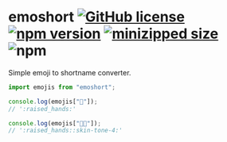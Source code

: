 # emoshort [![GitHub license](https://img.shields.io/github/license/vvo/emoshort)](https://github.com/vvo/emoshort/blob/master/LICENSE) [![npm version](https://img.shields.io/npm/v/emoshort)](https://www.npmjs.com/package/emoshort) [![minizipped size](https://badgen.net/bundlephobia/minzip/emoshort)](https://bundlephobia.com/result?p=emoshort) ![npm](https://img.shields.io/npm/dm/emoshort)

Simple emoji to shortname converter.

```js
import emojis from "emoshort";

console.log(emojis["🙌"]);
// ':raised_hands:'

console.log(emojis["🙌🏽"]);
// ':raised_hands::skin-tone-4:'
```